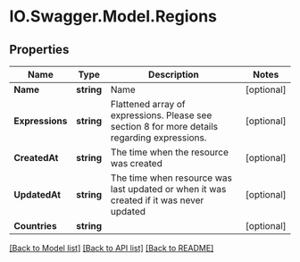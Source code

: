 # IO.Swagger.Model.Regions
## Properties

Name | Type | Description | Notes
------------ | ------------- | ------------- | -------------
**Name** | **string** | Name | [optional] 
**Expressions** | **string** | Flattened array of expressions. Please see section 8 for more details regarding expressions. | [optional] 
**CreatedAt** | **string** | The time when the resource was created | [optional] 
**UpdatedAt** | **string** | The time when resource was last updated or when it was created if it was never updated | [optional] 
**Countries** | **string** |  | [optional] 

[[Back to Model list]](../README.md#documentation-for-models) [[Back to API list]](../README.md#documentation-for-api-endpoints) [[Back to README]](../README.md)

